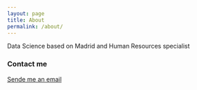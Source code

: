 ```yaml
---
layout: page
title: About
permalink: /about/
---
```


Data Science based on Madrid and Human Resources specialist




### Contact me

[Sende me an email](mailto:davidsuarez193@gmail.com)